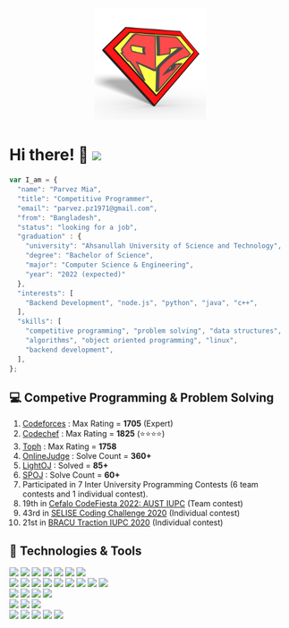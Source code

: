 <!-- logo centered -->
<h1 align="center">
  <img src="logo.jpg" alt="DP" width="200" height="200"/>
</h1>

# Hi there! 👋 ![](https://visitor-badge.laobi.icu/badge?page_id=pz1971.pz1971)

```javascript
var I_am = {
  "name": "Parvez Mia",
  "title": "Competitive Programmer",
  "email": "parvez.pz1971@gmail.com",
  "from": "Bangladesh",
  "status": "looking for a job",
  "graduation" : {
    "university": "Ahsanullah University of Science and Technology",
    "degree": "Bachelor of Science",
    "major": "Computer Science & Engineering",
    "year": "2022 (expected)"
  },
  "interests": [
    "Backend Development", "node.js", "python", "java", "c++",
  ],
  "skills": [
    "competitive programming", "problem solving", "data structures",
    "algorithms", "object oriented programming", "linux",
    "backend development",
  ],
};
```
## 💻 Competive Programming & Problem Solving
1. [Codeforces](https://codeforces.com/profile/pz1971) : Max Rating = **1705** (Expert)
2. [Codechef](https://www.codechef.com/users/pz1971) : Max Rating = **1825** (⭐⭐⭐⭐)
3. [Toph](https://toph.co/u/pz1971) : Max Rating = **1758**
4. [OnlineJudge](https://uhunt.onlinejudge.org/id/971338) : Solve Count = **360+**
5. [LightOJ](https://lightoj.com/user/pz1971) : Solved = **85+**
6. [SPOJ](https://www.spoj.com/users/pz1971) : Solve Count = **60+** 
7. Participated in 7 Inter University Programming Contests (6 team contests and 1 individual contest).
8. 19th in [Cefalo CodeFiesta 2022: AUST IUPC](https://algo.codemarshal.org/contests/aust-2022/standings) (Team contest)
9.  43rd in [SELISE Coding Challenge 2020](https://toph.co/c/selise-coding-challenge-2020/) (Individual contest)
10. 21st in [BRACU Traction IUPC 2020](https://toph.co/c/bracu-traction-inter-university) (Individual contest)

## 🔧 Technologies & Tools
![](https://img.shields.io/badge/C-00599C?style=for-the-badge&logo=c&logoColor=white)
![](https://img.shields.io/badge/C%2B%2B-00599C?style=for-the-badge&logo=c%2B%2B&logoColor=white)
![](https://img.shields.io/badge/java-%23ED8B00.svg?style=for-the-badge&logo=java&logoColor=white)
![](https://img.shields.io/badge/C%23-239120?style=for-the-badge&logo=c-sharp&logoColor=white)
![](https://img.shields.io/badge/LaTeX-47A141?style=for-the-badge&logo=LaTeX&logoColor=white)
![](https://img.shields.io/badge/Python-FFD43B?style=for-the-badge&logo=python&logoColor=blue)
![](https://img.shields.io/badge/PHP-777BB4?style=for-the-badge&logo=php&logoColor=white)<br>
![](https://img.shields.io/badge/Node.js-339933?style=for-the-badge&logo=nodedotjs&logoColor=white)
![](https://img.shields.io/badge/Express.js-000000?style=for-the-badge&logo=express&logoColor=white)
![](https://img.shields.io/badge/Flask-000000?style=for-the-badge&logo=flask&logoColor=white)
![](https://img.shields.io/badge/.NET-512BD4?style=for-the-badge&logo=dotnet&logoColor=white)
![](https://img.shields.io/badge/Heroku-430098?style=for-the-badge&logo=heroku&logoColor=white)
![](https://img.shields.io/badge/scikit_learn-F7931E?style=for-the-badge&logo=scikit-learn&logoColor=white)
![](https://img.shields.io/badge/Numpy-777BB4?style=for-the-badge&logo=numpy&logoColor=white)
![](https://img.shields.io/badge/Pandas-2C2D72?style=for-the-badge&logo=pandas&logoColor=white)
![](https://img.shields.io/badge/PyTorch-EE4C2C?style=for-the-badge&logo=PyTorch&logoColor=white)<br>
![](https://img.shields.io/badge/VSCode-0078D4?style=for-the-badge&logo=visual%20studio%20code&logoColor=white)
![](https://img.shields.io/badge/Android_Studio-3DDC84?style=for-the-badge&logo=android-studio&logoColor=white)
![](https://img.shields.io/badge/apache%20netbeans-1B6AC6?style=for-the-badge&logo=apache%20netbeans%20IDE&logoColor=white)
![](https://img.shields.io/badge/Colab-F9AB00?style=for-the-badge&logo=googlecolab&color=525252)<br>
![](https://img.shields.io/badge/MongoDB-4EA94B?style=for-the-badge&logo=mongodb&logoColor=white)
![](https://img.shields.io/badge/PLSQL-F80000?style=for-the-badge&logo=oracle&logoColor=black)
![](https://img.shields.io/badge/Microsoft%20SQL%20Server-CC2927?style=for-the-badge&logo=microsoft%20sql%20server&logoColor=white)<br>
![](https://img.shields.io/badge/Ubuntu-E95420?style=for-the-badge&logo=ubuntu&logoColor=white)
![](https://img.shields.io/badge/Windows-0078D6?style=for-the-badge&logo=windows&logoColor=white)
![](https://img.shields.io/badge/manjaro-35BF5C?style=for-the-badge&logo=manjaro&logoColor=white)
![](https://img.shields.io/badge/Fedora-294172?style=for-the-badge&logo=fedora&logoColor=white)
![](https://img.shields.io/badge/Android-3DDC84?style=for-the-badge&logo=android&logoColor=white)